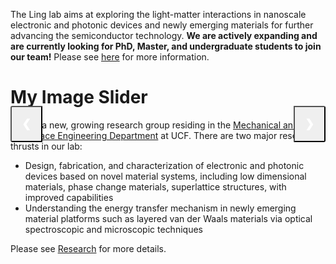 ---
---

The Ling lab aims at exploring the light-matter interactions in nanoscale electronic and photonic devices and newly emerging materials for further advancing the semiconductor technology. **We are actively expanding and are currently looking for PhD, Master, and undergraduate students to join our team!** Please see [here](team) for more information.

# My Image Slider

<div class="slider">
  <div class="slides">
    <img src="images/homeslider/2D_Materials.png" alt="Image 1">
    <img src="images/homeslider/Fume Hood.png" alt="Image 2">
    <img src="images/homeslider/Transfer Stage.png" alt="Image 3">
  </div>
  
  <button class="prev" onclick="plusSlides(-1)">&#10094;</button>
  <button class="next" onclick="plusSlides(1)">&#10095;</button>
</div>

<style>
  .slider {
    position: relative;
    max-width: 100%;
    margin: auto;
  }
  
  .slides img {
    width: 100%;
    display: none;
  }

  .prev, .next {
    cursor: pointer;
    position: absolute;
    top: 50%;
    width: auto;
    padding: 16px;
    margin-top: -22px;
    color: white;
    font-weight: bold;
    font-size: 18px;
    transition: 0.6s ease;
    border-radius: 0 3px 3px 0;
    user-select: none;
  }

  .prev {
    left: 0;
    border-radius: 3px 0 0 3px;
  }

  .next {
    right: 0;
    border-radius: 0 3px 3px 0;
  }
</style>

<script>
  let slideIndex = 1;
  showSlides(slideIndex);

  function plusSlides(n) {
    showSlides(slideIndex += n);
  }

  function showSlides(n) {
    let i;
    let slides = document.querySelectorAll(".slides img");
    if (n > slides.length) { slideIndex = 1 }
    if (n < 1) { slideIndex = slides.length }
    for (i = 0; i < slides.length; i++) {
      slides[i].style.display = "none";
    }
    slides[slideIndex - 1].style.display = "block";
  }
</script>

We are a new, growing research group residing in the [Mechanical and Aerospace Engineering Department](https://mae.ucf.edu/) at UCF. There are two major research thrusts in our lab:
* Design, fabrication, and characterization of electronic and photonic devices based on novel material systems, including low dimensional materials, phase change materials, superlattice structures, with improved capabilities
* Understanding the energy transfer mechanism in newly emerging material platforms such as layered van der Waals materials via optical spectroscopic and microscopic techniques

<!-- end of the list -->

Please see [Research](research) for more details. 
